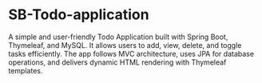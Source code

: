 # SB-Todo-application
A simple and user-friendly Todo Application built with Spring Boot, Thymeleaf, and MySQL. It allows users to add, view, delete, and toggle tasks efficiently. The app follows MVC architecture, uses JPA for database operations, and delivers dynamic HTML rendering with Thymeleaf templates.
